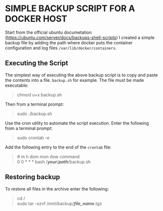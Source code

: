 # SIMPLE BACKUP SCRIPT FOR A DOCKER HOST
Start from the official ubuntu documetation (https://ubuntu.com/server/docs/backups-shell-scripts) I created a simple backup file by adding the path where docker puts the container configuration and log files `/var/lib/docker/containers`.

## Executing the Script
The simplest way of executing the above backup script is to copy and paste the contents into a file. `backup.sh` for example. The file must be made executable:
> chmod u+x backup.sh

Then from a terminal prompt:
>sudo ./backup.sh

Use the cron utility to automate the script execution.
Enter the following from a terminal prompt:

> sudo crontab -e

Add the following entry to the end of the `crontab` file:
> \# m h dom mon dow   command<br />
> 0 0 * * * bash /***your***/***path***/backup.sh


## Restoring backup
To restore all files in the archive enter the following:
> cd / <br />
> sudo tar -xzvf /mnt/backup/***file_name***.tgz